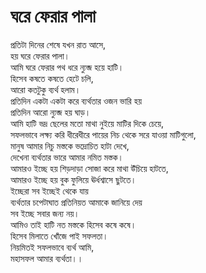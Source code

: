 # ঘরে ফেরার পালা

 প্রতিটা দিনের শেষে যখন রাত আসে,  
হয় ঘরে ফেরার পালা।  
আমি ঘরে ফেরার পথ ধরে ন্যুব্জ হয়ে হাটি।  
হিসেব কষতে কষতে হেটে চলি,  
আরো কতটুকু ব্যর্থ হলাম।  
প্রতিদিন একটা একটা করে ব্যর্থতার ওজন ভারি হয়  
প্রতিদিন আরো ন্যুব্জ হয় ঘাড়।  
আমি হাটি ভদ্র ছেলের মতো মাথা নুইয়ে মাটির দিকে চেয়ে,  
সফলভাবে লক্ষ্য করি ধীরেধীরে পায়ের নিচ থেকে সরে যাওয়া মাটিগুলো,  
মানুষ আমার নিচু মস্তকে ভদ্রোচিত হাটা দেখে,  
দেখেনা ব্যর্থতার ভারে আমার নমিত মস্তক।  
আমারও ইচ্ছে হয় শিড়দাড়া সোজা করে মাথা উঁচিয়ে হাটতে,  
আমারও ইচ্ছে হয় বুক ফুলিয়ে ঊর্ধশ্বাসে ছুটতে।  
ইচ্ছেরা সব ইচ্ছেই থেকে যায়  
ব্যর্থতার চপেটাঘাত প্রতিনিয়ত আমাকে জানিয়ে দেয়  
সব ইচ্ছে সবার জন্য নয়।  
আমিও তাই হাটি নত মস্তকে হিসেব কষে কষে।  
হিসেব মিলাতে খোঁজে পাই সফলতা।  
নিয়মিতই সফলভাবে ব্যর্থ আমি,  
মহাসফল আমার ব্যর্থতা।।

